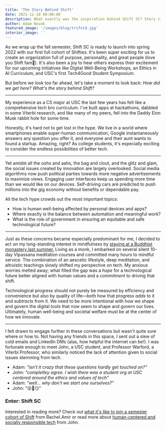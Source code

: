 ```yaml
---
title: 'The Story Behind Shift'
date: 2021-11-18 00:00:00
description: What exactly was the inspiration behind Shift SC? Story time with Adam 🤗
author: Adam Novak
featured_image: '/images/blog/trifold.jpg'
interior_image: ''
---
```

As we wrap up the fall semester, Shift SC is ready to launch into spring 2022 with our first full cohort of Shifties. It's been super exciting for us to create an organization full of purpose, personality, and great people (love you Shift fam💜). It's also been a joy to hear others express their excitement for our upcoming initiatives like Digital Well-Being Workshops, an Ethics in AI Curriculum, and USC's first Tech4Good Student Symposium.

But before we look too far ahead, let's take a moment to look back:
*How did we get here?*
*What's the story behind Shift?*

---

My experience as a CS major at USC the last few years has felt like a comprehensive tech bro curriculum. I've built apps at hackathons, dabbled in some Viterbi research, and like many of my peers, fell into the Daddy Elon Musk rabbit hole for some time.


Honestly, it's hard not to get lost in the hype. We live in a world where smartphones enable super-human communication, Google instantaneously answers any question you offer it, and everyone and their aunt wants to found a startup. Amazing, right? As college students, it's especially exciting to consider the endless possibilities of better tech.

---

Yet amidst all the oohs and aahs, the bag and clout, and the glitz and glam, the social issues created by innovation are largely overlooked. Social media algorithms now push political parties towards more negative advertisements to maximize views. Engaging user interfaces keep us spending more time than we would like on our devices. Self-driving cars are predicted to push millions into the gig economy without benefits or dependable pay. 

All the tech hype crowds out the most important topics:

- How is human well-being affected by personal devices and apps?
- Where exactly is the balance between automation and meaningful work?
- What is the role of government in ensuring an equitable and safe technological future?

---

Just as these concerns became especially predominant for me, I decided to act on my long-standing interest in mindfulness by [staying at a Buddhist monastery last summer.](https://adamvnovak.medium.com/three-months-of-meditation-and-monkhood-how-disciplined-self-observation-can-make-you-a-better-44e5e33498ee) Living as a monk, I embarked on several silent 10-day Vipassana meditation courses and committed many hours to mindful service. The combination of an aescetic lifestyle, deep meditation, and altruistic teachings slowly shifted my perspective on tech. My anxious worries melted away; what filled the gap was a *hope* for a technological future better aligned with human values and a *commitment* to driving that shift.

 Technological progress should not purely be measured by efficiency and convenience but also by quality of life—both how that progress *adds* to it and *subtracts* from it. We need to be more intentional with how we shape and govern the digital tools that now seem to shape and govern our lives. Ultimately, human well-being and societal welfare must be at the center of how we innovate.


---


I felt drawn to engage further in these conversations but wasn't quite sure where or how to. Not having any friends in this space, I sent out a slew of cold emails and LinkedIn DMs (alas, how helpful the internet can be!). I was fortunate enough to meet John, a USC student, and Professor Warford, a Viterbi Professor, who similarly noticed the lack of attention given to social issues stemming from tech.

- Adam: *"isn't it crazy that these questions hardly get touched on?"*
- John: *"completley agree. I wish there was a student org at USC centered around the ethics and values of tech"*
- Adam: *"well... why don't we start one ourselves?"*
- John: "😮🤔😏"
 
### Enter: Shift SC
Interested in reading more? Check out [what it's like to join a semester cohort of Shift](/blog/shiftie-experience) from Rachel.Amir or read more about [human-centered and socially responsible tech](/blog/what-is-hcsr-tech) from John.